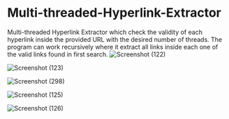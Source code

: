 # Multi-threaded-Hyperlink-Extractor
Multi-threaded Hyperlink Extractor which check the validity of each hyperlink inside the provided URL with the desired number of threads.
The program can work recursively where it extract all links inside each one of the valid links found in first search.
![Screenshot (122)](https://user-images.githubusercontent.com/41492875/132783230-aadad71d-9ab1-432a-9193-089062058fcf.png)

![Screenshot (123)](https://user-images.githubusercontent.com/41492875/132783310-8e525244-5a73-4676-a1b5-bb9b05d0640b.png)

![Screenshot (298)](https://user-images.githubusercontent.com/41492875/132783356-6b49452d-706b-4011-870a-943a746b4262.png)

![Screenshot (125)](https://user-images.githubusercontent.com/41492875/132783379-7a8b79ef-58ac-4c94-84fb-1ebfa123b55f.png)

![Screenshot (126)](https://user-images.githubusercontent.com/41492875/132783265-74e768b8-477d-4114-b5de-6d8cf6e31983.png)
